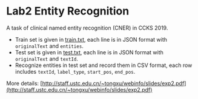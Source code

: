 # Lab2 Entity Recognition

A task of clinical named entity recognition (CNER) in CCKS 2019.

* Train set is given in [train.txt](./Data/train.txt),
each line is in JSON format with `originalText` and `entities`.
* Test set is given in [test.txt](./Data/test.txt),
each line is in JSON format with `originalText` and `textId`.
* Recognize entities in test set and record them in CSV format, 
each row includes `textId`, `label_type`, `start_pos`, `end_pos`.

More details: [http://staff.ustc.edu.cn/~tongxu/webinfo/slides/exp2.pdf](http://staff.ustc.edu.cn/~tongxu/webinfo/slides/exp2.pdf)
